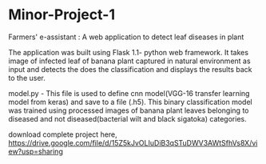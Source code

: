 # Minor-Project-1
Farmers' e-assistant : A web application to detect leaf diseases in plant

The application was built using Flask 1.1- python web framework. It takes image of infected leaf of banana plant captured in natural environment as input and detects the does the classification and displays the results back to the user.

model.py - This file is used to define cnn model(VGG-16 transfer learning model from keras) and save to a file (.h5). This binary classification model was trained using processed images of banana plant leaves belonging to diseased and not diseased(bacterial wilt and black sigatoka) categories. 

download complete project here, https://drive.google.com/file/d/15Z5kJvOLIuDiB3qSTuDWV3AWtSfhVs8X/view?usp=sharing
